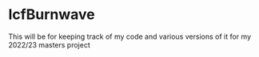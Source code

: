 # IcfBurnwave
This will be for keeping track of my code and various versions of it for my 2022/23 masters project
